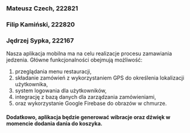 
### Mateusz Czech, 222821
### Filip Kamiński, 222820
### Jędrzej Sypka, 222167

Nasza aplikacja mobilna ma na celu realizacje procesu zamawiania jedzenia. Główne funkcjonalności obejmują możliwość:
 1) przeglądania menu restauracji, 
 1) składanie zamówień z wykorzystaniem GPS do określenia lokalizacji użytkownika,
 1) system logowania dla użytkowników,
 1) integrację z bazą danych dla zarządzania zamówieniami,
 1) oraz wykorzystanie Google Firebase do obrazów w chmurze.
#### Dodatkowo, aplikacja będzie generować wibracje oraz dźwięk w momencie dodania dania do koszyka.
